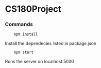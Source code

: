 # CS180Project

### Commands

```
    npm install
```

Install the dependecies listed in package.json


```
    npm start
```

Runs the server on localhost:5000
